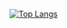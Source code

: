 [![Top Langs](https://github-readme-stats.vercel.app/api/top-langs/?username=anuraghazra)](https://github.com/heidaraliy/github-readme-stats)

